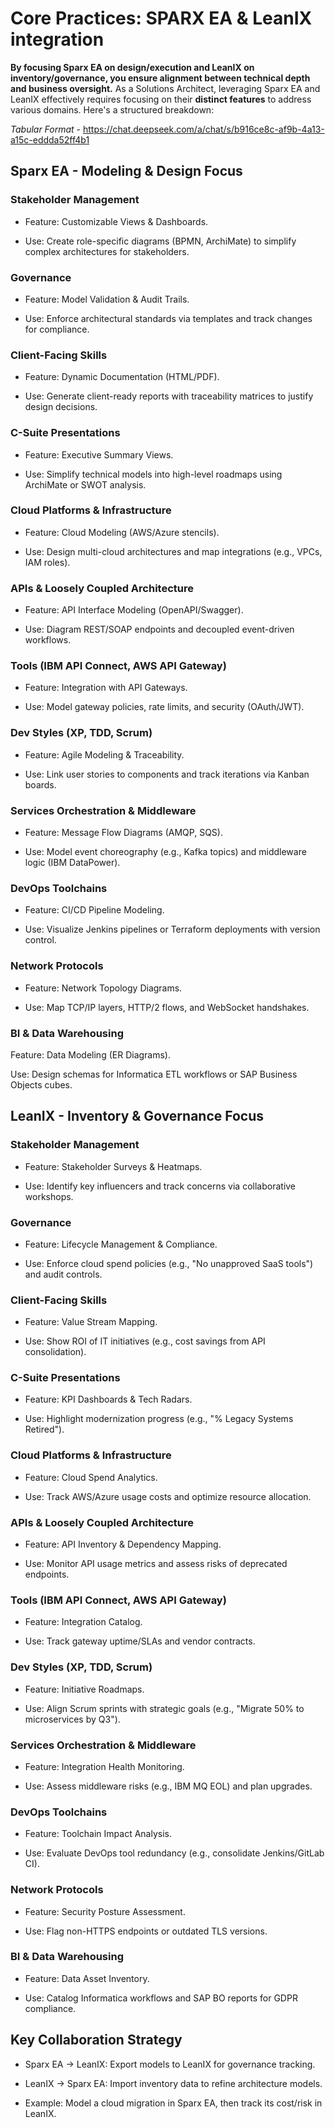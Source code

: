 # Core  Practices: SPARX EA & LeanIX integration

**By focusing Sparx EA on design/execution and LeanIX on inventory/governance, you ensure alignment between technical depth and business oversight.**
As a Solutions Architect, leveraging Sparx EA and LeanIX effectively requires focusing on their **distinct features** to address various domains. Here's a structured breakdown:

_Tabular Format_ - https://chat.deepseek.com/a/chat/s/b916ce8c-af9b-4a13-a15c-eddda52ff4b1

## Sparx EA  - Modeling & Design Focus

### Stakeholder Management

- Feature: Customizable Views & Dashboards.

- Use: Create role-specific diagrams (BPMN, ArchiMate) to simplify complex architectures for stakeholders.

### Governance

- Feature: Model Validation & Audit Trails.

- Use: Enforce architectural standards via templates and track changes for compliance.

### Client-Facing Skills

- Feature: Dynamic Documentation (HTML/PDF).

- Use: Generate client-ready reports with traceability matrices to justify design decisions.

### C-Suite Presentations

- Feature: Executive Summary Views.

- Use: Simplify technical models into high-level roadmaps using ArchiMate or SWOT analysis.

### Cloud Platforms & Infrastructure

- Feature: Cloud Modeling (AWS/Azure stencils).

- Use: Design multi-cloud architectures and map integrations (e.g., VPCs, IAM roles).

### APIs & Loosely Coupled Architecture

- Feature: API Interface Modeling (OpenAPI/Swagger).

- Use: Diagram REST/SOAP endpoints and decoupled event-driven workflows.

### Tools (IBM API Connect, AWS API Gateway)

- Feature: Integration with API Gateways.

- Use: Model gateway policies, rate limits, and security (OAuth/JWT).

### Dev Styles (XP, TDD, Scrum)

- Feature: Agile Modeling & Traceability.

- Use: Link user stories to components and track iterations via Kanban boards.

### Services Orchestration & Middleware

- Feature: Message Flow Diagrams (AMQP, SQS).

- Use: Model event choreography (e.g., Kafka topics) and middleware logic (IBM DataPower).

### DevOps Toolchains

- Feature: CI/CD Pipeline Modeling.

- Use: Visualize Jenkins pipelines or Terraform deployments with version control.

### Network Protocols

- Feature: Network Topology Diagrams.

- Use: Map TCP/IP layers, HTTP/2 flows, and WebSocket handshakes.

### BI & Data Warehousing

Feature: Data Modeling (ER Diagrams).

Use: Design schemas for Informatica ETL workflows or SAP Business Objects cubes.

## LeanIX  - Inventory & Governance Focus

### Stakeholder Management

- Feature: Stakeholder Surveys & Heatmaps.

- Use: Identify key influencers and track concerns via collaborative workshops.

### Governance

- Feature: Lifecycle Management & Compliance.

- Use: Enforce cloud spend policies (e.g., "No unapproved SaaS tools") and audit controls.

### Client-Facing Skills

- Feature: Value Stream Mapping.

- Use: Show ROI of IT initiatives (e.g., cost savings from API consolidation).

### C-Suite Presentations

- Feature: KPI Dashboards & Tech Radars.

- Use: Highlight modernization progress (e.g., "% Legacy Systems Retired").

### Cloud Platforms & Infrastructure

- Feature: Cloud Spend Analytics.

- Use: Track AWS/Azure usage costs and optimize resource allocation.

### APIs & Loosely Coupled Architecture

- Feature: API Inventory & Dependency Mapping.

- Use: Monitor API usage metrics and assess risks of deprecated endpoints.

### Tools (IBM API Connect, AWS API Gateway)

- Feature: Integration Catalog.

- Use: Track gateway uptime/SLAs and vendor contracts.

### Dev Styles (XP, TDD, Scrum)

- Feature: Initiative Roadmaps.

- Use: Align Scrum sprints with strategic goals (e.g., "Migrate 50% to microservices by Q3").

### Services Orchestration & Middleware

- Feature: Integration Health Monitoring.

- Use: Assess middleware risks (e.g., IBM MQ EOL) and plan upgrades.

### DevOps Toolchains

- Feature: Toolchain Impact Analysis.

- Use: Evaluate DevOps tool redundancy (e.g., consolidate Jenkins/GitLab CI).

### Network Protocols

- Feature: Security Posture Assessment.

- Use: Flag non-HTTPS endpoints or outdated TLS versions.

### BI & Data Warehousing

- Feature: Data Asset Inventory.

- Use: Catalog Informatica workflows and SAP BO reports for GDPR compliance.

## Key Collaboration Strategy

- Sparx EA → LeanIX: Export models to LeanIX for governance tracking.

- LeanIX → Sparx EA: Import inventory data to refine architecture models.

- Example: Model a cloud migration in Sparx EA, then track its cost/risk in LeanIX.


